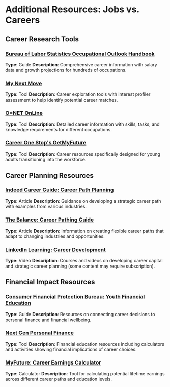 # Additional Resources: Jobs vs. Careers

## Career Research Tools

### [Bureau of Labor Statistics Occupational Outlook Handbook](https://www.bls.gov/ooh/)
**Type**: Guide
**Description**: Comprehensive career information with salary data and growth projections for hundreds of occupations.

### [My Next Move](https://www.mynextmove.org/)
**Type**: Tool
**Description**: Career exploration tools with interest profiler assessment to help identify potential career matches.

### [O*NET OnLine](https://www.onetonline.org/)
**Type**: Tool
**Description**: Detailed career information with skills, tasks, and knowledge requirements for different occupations.

### [Career One Stop's GetMyFuture](https://www.careeronestop.org/GetMyFuture/default.aspx)
**Type**: Tool
**Description**: Career resources specifically designed for young adults transitioning into the workforce.

## Career Planning Resources

### [Indeed Career Guide: Career Path Planning](https://www.indeed.com/career-advice/career-development/career-path)
**Type**: Article
**Description**: Guidance on developing a strategic career path with examples from various industries.

### [The Balance: Career Pathing Guide](https://www.thebalancemoney.com/career-pathing-1286163)
**Type**: Article
**Description**: Information on creating flexible career paths that adapt to changing industries and opportunities.

### [LinkedIn Learning: Career Development](https://www.linkedin.com/learning/topics/career-development)
**Type**: Video
**Description**: Courses and videos on developing career capital and strategic career planning (some content may require subscription).

## Financial Impact Resources

### [Consumer Financial Protection Bureau: Youth Financial Education](https://www.consumerfinance.gov/consumer-tools/educator-tools/youth-financial-education/)
**Type**: Guide
**Description**: Resources on connecting career decisions to personal finance and financial wellbeing.

### [Next Gen Personal Finance](https://www.ngpf.org/)
**Type**: Tool
**Description**: Financial education resources including calculators and activities showing financial implications of career choices.

### [MyFuture: Career Earnings Calculator](https://www.myfuture.com/career/earnings-career)
**Type**: Calculator
**Description**: Tool for calculating potential lifetime earnings across different career paths and education levels.